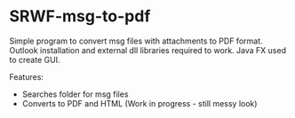 # SRWF-msg-to-pdf
Simple program to convert msg files with attachments to PDF format. 
Outlook installation and external dll libraries required to work.
Java FX used to create GUI.

Features:
- Searches folder for msg files
- Converts to PDF and HTML (Work in progress - still messy look)
